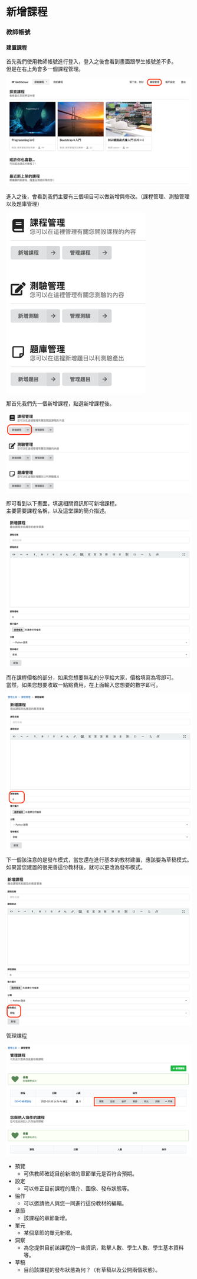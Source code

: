 # 新增課程

### 教師帳號

#### 建置課程

首先我們使用教師帳號進行登入，登入之後會看到畫面跟學生帳號差不多。  
但是在右上角會多一個課程管理。

![](../../.gitbook/assets/jie-tu-20201020-xia-wu-4.44.31.png)

進入之後，會看到我們主要有三個項目可以做新增與修改。（課程管理、測驗管理以及題庫管理）

![](../../.gitbook/assets/jie-tu-20201020-xia-wu-4.49.22.png)

那首先我們先一個新增課程，點選新增課程後。

![](../../.gitbook/assets/jie-tu-20201020-xia-wu-4.44.58.png)

即可看到以下畫面。填選相關資訊即可新增課程。  
主要需要課程名稱，以及這堂課的簡介描述。

![](../../.gitbook/assets/jie-tu-20201020-xia-wu-4.47.39.png)

而在課程價格的部分，如果您想要無私的分享給大家，價格填寫為零即可。  
當然，如果您想要收取一點點費用，在上面輸入您想要的數字即可。

![](../../.gitbook/assets/jie-tu-20201020-xia-wu-4.47.07.png)

下一個該注意的是發布模式，當您還在進行基本的教材建置，應該要為草稿模式。  
如果當您建置的很完善這份教材後，就可以更改為發布模式。

![](../../.gitbook/assets/jie-tu-20201020-xia-wu-4.47.44.png)

管理課程

![](../../.gitbook/assets/jie-tu-20201020-xia-wu-4.56.56.png)

* 預覽
  * 可供教師確認目前新增的章節單元是否符合預期。
* 設定
  * 可以修正目前課程的簡介、圖像、發布狀態等。
* 協作
  * 可以邀請他人與您一同進行這份教材的編輯。
* 章節
  * 該課程的章節新增。
* 單元
  * 某個章節的單元新增。
* 洞察
  * 為您提供目前該課程的一些資訊，點擊人數、學生人數、學生基本資料等。
* 草稿
  * 目前該課程的發布狀態為何？（有草稿以及公開兩個狀態）。

















